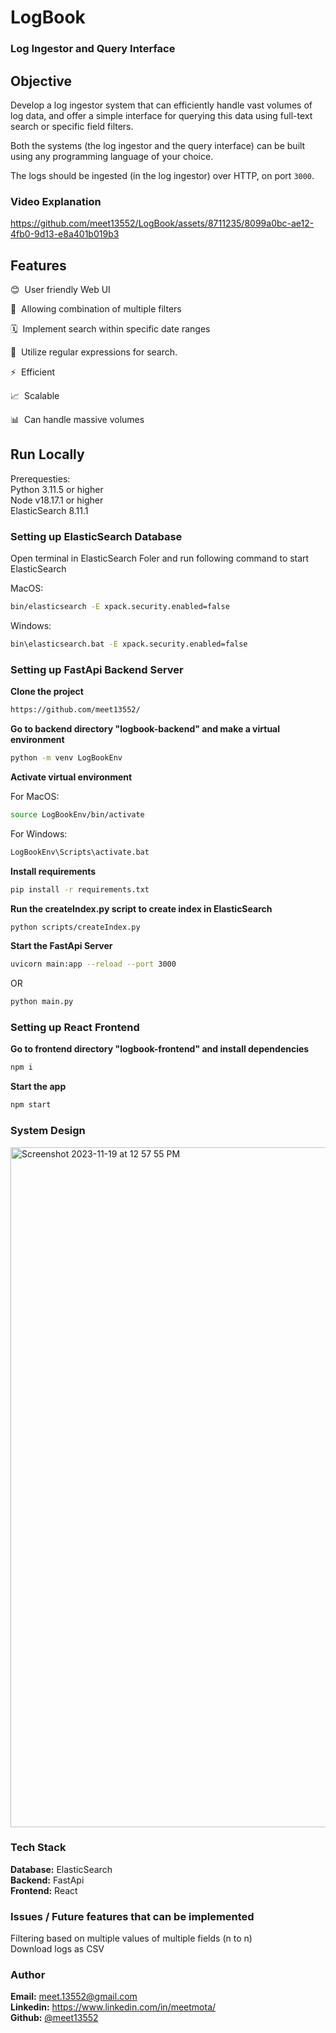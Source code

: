# LogBook

### Log Ingestor and Query Interface

## Objective

Develop a log ingestor system that can efficiently handle vast volumes of log data, and offer a simple interface for querying this data using full-text search or specific field filters.

Both the systems (the log ingestor and the query interface) can be built using any programming language of your choice.

The logs should be ingested (in the log ingestor) over HTTP, on port `3000`.

### Video Explanation

https://github.com/meet13552/LogBook/assets/8711235/8099a0bc-ae12-4fb0-9d13-e8a401b019b3

## Features

😊 &nbsp;User friendly Web UI

🔌 &nbsp;Allowing combination of multiple filters

🗓️ &nbsp;Implement search within specific date ranges

🤯 &nbsp;Utilize regular expressions for search.

⚡ &nbsp;Efficient

📈 &nbsp;Scalable

📊 &nbsp;Can handle massive volumes 


## Run Locally

Prerequesties: \
Python 3.11.5 or higher \
Node v18.17.1 or higher \
ElasticSearch 8.11.1

### Setting up ElasticSearch Database

Open terminal in ElasticSearch Foler and run following command to start ElasticSearch

MacOS:
``` bash
bin/elasticsearch -E xpack.security.enabled=false
```

Windows:
``` bash
bin\elasticsearch.bat -E xpack.security.enabled=false
```

### Setting up FastApi Backend Server

**Clone the project**
```bash
https://github.com/meet13552/
```

**Go to backend directory "logbook-backend" and make a virtual environment**
```bash
python -m venv LogBookEnv
```

**Activate virtual environment**

For MacOS:
```bash
source LogBookEnv/bin/activate
```

For Windows:
```bash
LogBookEnv\Scripts\activate.bat
```

**Install requirements**
```bash
pip install -r requirements.txt
```

**Run the createIndex.py script to create index in ElasticSearch**
```bash
python scripts/createIndex.py
```

**Start the FastApi Server**
```bash
uvicorn main:app --reload --port 3000
```
OR
```bash
python main.py
```

### Setting up React Frontend

**Go to frontend directory "logbook-frontend" and install dependencies**
```bash
npm i
```

**Start the app**
```bash
npm start
```

### System Design

<img width="1088" alt="Screenshot 2023-11-19 at 12 57 55 PM" src="https://github.com/meet13552/LogBook/assets/8711235/63c48d82-9d08-4051-be5a-14168817943c">

### Tech Stack

**Database:** ElasticSearch \
**Backend:** FastApi \
**Frontend:** React

### Issues / Future features that can be implemented

Filtering based on multiple values of multiple fields (n to n) \
Download logs as CSV

### Author

**Email:** meet.13552@gmail.com \
**Linkedin:** https://www.linkedin.com/in/meetmota/ \
**Github:** [@meet13552](https://www.github.com/meet13552)

